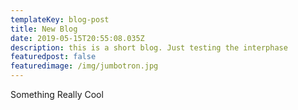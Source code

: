 ```yaml
---
templateKey: blog-post
title: New Blog
date: 2019-05-15T20:55:08.035Z
description: this is a short blog. Just testing the interphase
featuredpost: false
featuredimage: /img/jumbotron.jpg
---
```

Something Really Cool
